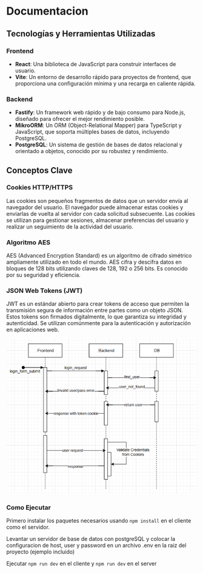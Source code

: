 # Documentacion

## Tecnologías y Herramientas Utilizadas

### Frontend
- **React**: Una biblioteca de JavaScript para construir interfaces de usuario.
- **Vite**: Un entorno de desarrollo rápido para proyectos de frontend, que proporciona una configuración mínima y una recarga en caliente rápida.

### Backend
- **Fastify**: Un framework web rápido y de bajo consumo para Node.js, diseñado para ofrecer el mejor rendimiento posible.
- **MikroORM**: Un ORM (Object-Relational Mapper) para TypeScript y JavaScript, que soporta múltiples bases de datos, incluyendo PostgreSQL.
- **PostgreSQL**: Un sistema de gestión de bases de datos relacional y orientado a objetos, conocido por su robustez y rendimiento.

## Conceptos Clave

### Cookies HTTP/HTTPS
Las cookies son pequeños fragmentos de datos que un servidor envía al navegador del usuario. El navegador puede almacenar estas cookies y enviarlas de vuelta al servidor con cada solicitud subsecuente. Las cookies se utilizan para gestionar sesiones, almacenar preferencias del usuario y realizar un seguimiento de la actividad del usuario.

### Algoritmo AES
AES (Advanced Encryption Standard) es un algoritmo de cifrado simétrico ampliamente utilizado en todo el mundo. AES cifra y descifra datos en bloques de 128 bits utilizando claves de 128, 192 o 256 bits. Es conocido por su seguridad y eficiencia.

### JSON Web Tokens (JWT)
JWT es un estándar abierto para crear tokens de acceso que permiten la transmisión segura de información entre partes como un objeto JSON. Estos tokens son firmados digitalmente, lo que garantiza su integridad y autenticidad. Se utilizan comúnmente para la autenticación y autorización en aplicaciones web.

![alt text](image.png)

### Como Ejecutar
Primero instalar los paquetes necesarios usando ```npm install``` en el cliente como el servidor.

Levantar un servidor de base de datos con postgreSQL y colocar la configuracion de host, user y password en un archivo .env en la raiz del proyecto (ejemplo incluido)

Ejecutar ```npm run dev``` en el cliente y ```npm run dev``` en el server

